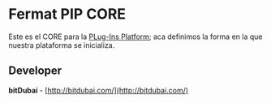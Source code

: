 # Fermat PIP CORE

Este es el CORE para la [PLug-Ins Platform](../PIP); aca definimos la forma en la que nuestra plataforma se inicializa.

## Developer

**bitDubai** - [http://bitdubai.com/](http://bitdubai.com/)
